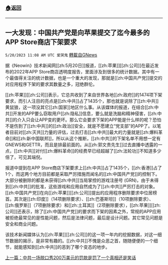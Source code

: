 ###  [:house:返回](README.md)
---


## 一大发现：中国共产党是向苹果提交了迄今最多的APP Store商店下架要求
`5/20/2023 11:08 AM UTC 爱哭鬼` [轉載自GNews](https://gnews.org/articles/1316613)

据《Neowin》技术新闻网[[zh:5月20日]]报道，[[zh:苹果]][[zh:公司]]在最近发布的2022年APP Store商店透明度报告，里面涉及到很多的统计数据。其中有一个最值得关注的统计数据，也是一个重大的发现，那就是[[zh:中国共产党]]提交的对应用程序下架的要求其数量之多，冠绝群伦。


[[zh:苹果]][[zh:公司]]表示，它总共收到了来自世界各地[[zh:政府]]的1474项下架要求，而引人注目的亮点是[[zh:中共]]占了1435个，那也就是说除了[[zh:中共]]黄鼠狼，这一项没其它[[zh:国家]]地区什么事。从该媒体的报道，在结合[[zh:中共]]开发的APP要么窃取用户[[zh:隐私]]信息，要么就是洗脑和精神侵害，[[zh:中共]]的介入只会让APP变的更坏。那么它会要求下架的APP能是什么样的呢？恐怕不是伤到了[[zh:中共]]的[[zh:政治]]安全，就是不愿建立“党支部”的APP了。以笔者目前对[[zh:灭共]]力量的评估，过去打击[[zh:中共]]最大的力量就是[[zh:爆料革命]]和[[zh:新中国联邦]]，所以从这个推断，[[zh:中共]]的下架名单不用想一定有GNEWS和GETTR，而且是排最前面的。从[[zh:郭文贵先生]]过去直播中透露的一点，[[zh:中共]]对付[[zh:爆料革命]]的经费早已经超越了[[zh:法轮功]]不知道多少倍了，可见其端倪。

报道中提到在APP Store商店下架要求上[[zh:中共]]占了1435个，[[zh:香港]]占了1个，而这两个地方目前都是采取严厉措施而闻名的[[zh:中国共产党]]的控制下。大部分被删除的都是未获得[[zh:中共]]当局掌控的游戏注册号 (GRN)，由于未得到[[zh:中共]]的批准，这些游戏和应用自然成为了[[zh:中共]]严厉打击的对象。[[zh:中国共产党]]在向[[zh:苹果]][[zh:公司]]提出的应用程序删除要求中位居榜首。其次是[[zh:印度]]（14项删除要求）、[[zh:巴基斯坦]]（10项删除要求）、[[zh:俄罗斯]]（7项删除要求）和[[zh:土耳其]]（2项删除要求），[[zh:苹果]][[zh:公司]]还表示，除了[[zh:中国共产党]]的要求而下架的因素之外，常规的APP应用被拒绝最常见的是性能问题，然后是法律问题，最后是设计问题。其它常见问题是安全和商业问题。


该技术新闻媒体认为[[zh:苹果]][[zh:公司]]的这一项一年内的挖掘数据，对这一细节数据的揭示，是非常有趣的。[[zh:中共]]不愧是众恶之首，随随便便的一个细节，就能感知到[[zh:中共]]的恶到了哪个变态的地步。

[上一篇：中共一场脱口秀200万美元的罚款是罚了一个真相还是笑话](https://gnews.org/m/1309995)
